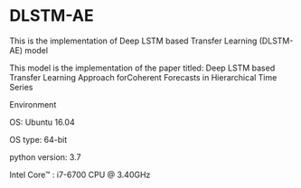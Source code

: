 # DLSTM-AE


This is the implementation of Deep LSTM based Transfer Learning (DLSTM-AE) model

This model is the implementation of the  paper titled:
Deep LSTM based Transfer Learning Approach forCoherent Forecasts in Hierarchical Time Series


Environment

OS: Ubuntu 16.04

OS type: 64-bit

python version: 3.7

Intel Core™ : i7-6700 CPU @ 3.40GHz


